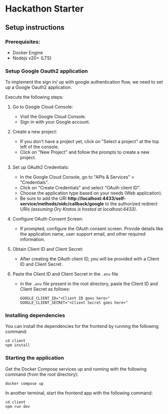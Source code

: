 # Hackathon Starter

## Setup instructions

### Prerequisites:

- Docker Engine
- Nodejs v20+ (LTS)

### Setup Google Oauth2 application

To implement the sign in/ up with google authentication flow, we need to set up a
Google Oauth2 application.

Execute the following steps:

1. Go to Google Cloud Console:
   - Visit the Google Cloud Console.
   - Sign in with your Google account.
2. Create a new project:
   - If you don't have a project yet, click on "Select a project" at the top left of the console.
   - Click on "New Project" and follow the prompts to create a new project.
3. Set up OAuth2 Credentials:
   - In the Google Cloud Console, go to "APIs & Services" > "Credentials".
   - Click on "Create Credentials" and select "OAuth client ID".
   - Choose the application type based on your needs (Web application).
   - Be sure to add the URI **http://localhost:4433/self-service/methods/oidc/callback/google** to the authorized redirect URIs _(assuming Ory Kratos is hosted at localhost:4433)_.
4. Configure OAuth Consent Screen:
   - If prompted, configure the OAuth consent screen. Provide details like the application name, user support email, and other required information.
5. Obtain Client ID and Client Secret:
   - After creating the OAuth client ID, you will be provided with a Client ID and Client Secret.
6. Paste the Client ID and Client Secret in the `.env` file

   - in the `.env` file present in the root directory, paste the Client ID and Client Secret as follows:

     ```
     GOOGLE_CLIENT_ID="<Client ID goes here>"
     GOOGLE_CLIENT_SECRET="<Client Secret goes here>"
     ```

### Installing dependencies

You can install the dependencies for the frontend by running the following command:

```
cd client
npm install
```

### Starting the application

Get the Docker Compose services up and running with the following command (from the root directory):

```
docker compose up
```

In another terminal, start the frontend app with the following command:

```
cd client
npm run dev
```
